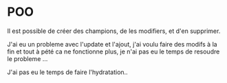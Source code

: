 # POO

Il est possible de créer des champions, de les modifiers, et d'en supprimer.

J'ai eu un probleme avec l'update et l'ajout, j'ai voulu faire des modifs à la fin et tout à pété ca ne fonctionne plus, je n'ai pas eu le temps de resoudre le probleme ...

J'ai pas eu le temps de faire l'hydratation..
